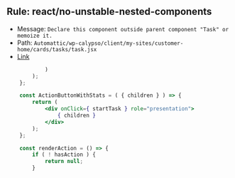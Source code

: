 ## Rule: react/no-unstable-nested-components
- Message: `Declare this component outside parent component "Task" or memoize it.`
- Path: `Automattic/wp-calypso/client/my-sites/customer-home/cards/tasks/task.jsx`
- [Link](https://github.com/Automattic/wp-calypso/blob/HEAD/client/my-sites/customer-home/cards/tasks/task.jsx#L99-L105)
```jsx
			)
		);
	};

	const ActionButtonWithStats = ( { children } ) => {
		return (
			<div onClick={ startTask } role="presentation">
				{ children }
			</div>
		);
	};

	const renderAction = () => {
		if ( ! hasAction ) {
			return null;
		}
```
